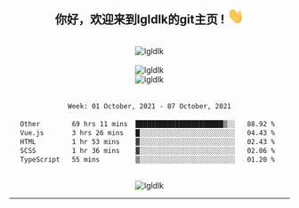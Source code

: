 <div align="center">
<h2> 你好，欢迎来到lgldlk的git主页 ! <img src="https://github.com/lgldlk/lgldlk/blob/main/gifs/Hi.gif" width="30px"></h2>
</div>

<div align="center">
 </br>
 <img src="http://aiitapp.cn:8091/?color=rgba(37,144,118,1)&shadowColor=rgba(12,16,20,1)&fontSize=120&&shadowOffsetX=9&shadowOffsetY=11" height="26px" alt="lgldlk" />
 </br>

   </br>
 <img src="https://github-readme-stats.vercel.app/api?username=lgldlk&show_icons=true&theme=gotham&locale=cn" alt="lgldlk" />
 

</br>

<img  src="http://github-readme-stats.vercel.app/api/top-langs/?username=lgldlk&show_icons=true&theme=gotham&locale=cn&layout=compact" alt="lgldlk"/>  
</br>
</br>

<!--START_SECTION:waka-->
```text
Week: 01 October, 2021 - 07 October, 2021

Other        69 hrs 11 mins  ██████████████████████▒░░   88.92 % 
Vue.js       3 hrs 26 mins   █░░░░░░░░░░░░░░░░░░░░░░░░   04.43 % 
HTML         1 hr 53 mins    ▓░░░░░░░░░░░░░░░░░░░░░░░░   02.43 % 
SCSS         1 hr 36 mins    ▓░░░░░░░░░░░░░░░░░░░░░░░░   02.06 % 
TypeScript   55 mins         ▒░░░░░░░░░░░░░░░░░░░░░░░░   01.20 % 
```
<!--END_SECTION:waka-->

 </br>
  <img src="https://visitor-badge.glitch.me/badge?page_id=lgldlk" alt="lgldlk" />

---

 

